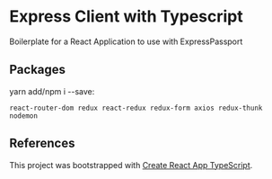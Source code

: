 # Express Client with Typescript

Boilerplate for a React Application to use with ExpressPassport

## Packages

yarn add/npm i --save:

```
react-router-dom redux react-redux redux-form axios redux-thunk nodemon
```

## References

This project was bootstrapped with [Create React App TypeScript](https://github.com/wmonk/create-react-app-typescript).
